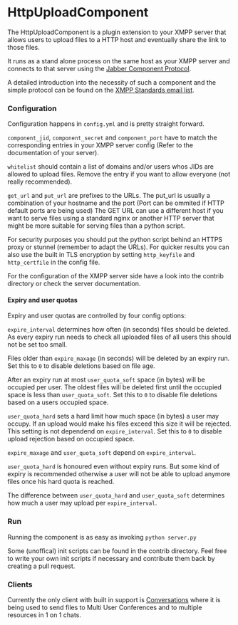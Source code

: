 # HttpUploadComponent

The HttpUploadComponent is a plugin extension to your XMPP server that allows
users to upload files to a HTTP host and eventually share the link to those
files.

It runs as a stand alone process on the same host as your XMPP server and
connects to that server using the [Jabber Component
Protocol](http://xmpp.org/extensions/xep-0114.html).

A detailed introduction into the necessity of such a component and the simple
protocol can be found on the [XMPP Standards email
list](http://mail.jabber.org/pipermail/standards/2015-June/029969.html).

### Configuration

Configuration happens in `config.yml` and is pretty straight forward.

```component_jid```, ```component_secret``` and ```component_port``` have to match the corresponding entries in your XMPP
server config (Refer to the documentation of your server). 

```whitelist``` should contain a list of domains and/or users whos JIDs are allowed to
upload files. Remove the entry if you want to allow everyone (not really
recommended).

```get_url``` and ```put_url``` are prefixes to the URLs. The put_url is
usually a combination of your hostname and the port (Port can be ommited if
HTTP default ports are being used) The GET URL can use a different host if you
want to serve files using a standard nginx or another HTTP server that might be
more suitable for serving files than a python script.

For security purposes you should put the python script behind an HTTPS proxy or
stunnel (remember to adapt the URLs).  For quicker results you can also use the
built in TLS encryption by setting ```http_keyfile``` and ```http_certfile``` in the
config file.

For the configuration of the XMPP server side have a look into the contrib
directory or check the server documentation.

#### Expiry and user quotas

Expiry and user quotas are controlled by four config options:

```expire_interval``` determines how often (in seconds) files should be
deleted. As every expiry run needs to check all uploaded files of all
users this should not be set too small.

Files older than ```expire_maxage``` (in seconds) will be deleted by an
expiry run. Set this to ```0``` to disable deletions based on file age.

After an expiry run at most ```user_quota_soft``` space (in bytes) will be
occupied per user. The oldest files will be deleted first until the occupied
space is less than ```user_quota_soft```. Set this to ```0``` to disable
file deletions based on a users occupied space.

```user_quota_hard``` sets a hard limit how much space (in bytes) a user
may occupy. If an upload would make his files exceed this size it will be
rejected. This setting is not dependend on ```expire_interval```. Set
this to ```0``` to disable upload rejection based on occupied space.

```expire_maxage``` and ```user_quota_soft``` depend on ```expire_interval```.

```user_quota_hard``` is honoured even without expiry runs. But some kind
of expiry is recommended otherwise a user will not be able to upload
anymore files once his hard quota is reached.

The difference between ```user_quota_hard``` and ```user_quota_soft```
determines how much a user may upload per ```expire_interval```.

### Run

Running the component is as easy as invoking ```python server.py```

Some (unoffical) init scripts can be found in the contrib directory. Feel free
to write your own init scripts if necessary and contribute them back by
creating a pull request.

### Clients

Currently the only client with built in support is
[Conversations](http://conversations.im) where it is being used to send files
to Multi User Conferences and to multiple resources in 1 on 1 chats.
